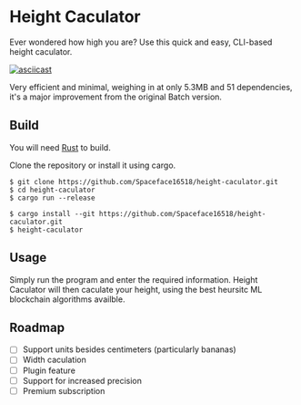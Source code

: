 # Height Caculator

Ever wondered how high you are? Use this quick and easy, CLI-based height caculator.

[![asciicast](https://asciinema.org/a/507064.svg)](https://asciinema.org/a/507064)

Very efficient and minimal, weighing in at only 5.3MB and 51 dependencies, it's a major improvement from the original Batch version.

## Build

You will need [Rust](https://www.rust-lang.org/tools/install) to build.

Clone the repository or install it using cargo.

```
$ git clone https://github.com/Spaceface16518/height-caculator.git
$ cd height-caculator
$ cargo run --release
```

```
$ cargo install --git https://github.com/Spaceface16518/height-caculator.git
$ height-caculator
```

## Usage

Simply run the program and enter the required information. Height Caculator will then caculate your height, using the best heursitc ML blockchain algorithms availble.

## Roadmap

- [ ] Support units besides centimeters (particularly bananas)
- [ ] Width caculation
- [ ] Plugin feature
- [ ] Support for increased precision
- [ ] Premium subscription

